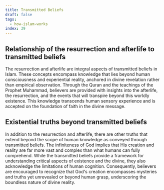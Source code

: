 ```yaml
---
title: Transmitted Beliefs
draft: false
tags:
  - how-islam-works
index: 39
---
```

## Relationship of the resurrection and afterlife to transmitted beliefs

The resurrection and afterlife are integral aspects of transmitted beliefs in Islam. These concepts encompass knowledge that lies beyond human consciousness and experiential reality, anchored in divine revelation rather than empirical observation. Through the Quran and the teachings of the Prophet Muhammad, believers are provided with insights into the afterlife, the resurrection, and the events that will transpire beyond this worldly existence. This knowledge transcends human sensory experience and is accepted on the foundation of faith in the divine message.

## Existential truths beyond transmitted beliefs

In addition to the resurrection and afterlife, there are other truths that extend beyond the scope of human knowledge as conveyed through transmitted beliefs. The infiniteness of God implies that His creation and reality are far more vast and complex than what humans can fully comprehend. While the transmitted beliefs provide a framework for understanding critical aspects of existence and the divine, they also acknowledge the limitations of human cognition. Consequently, believers are encouraged to recognize that God's creation encompasses mysteries and truths yet unrevealed or beyond human grasp, underscoring the boundless nature of divine reality.